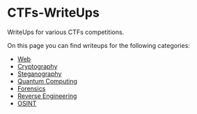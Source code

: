 # CTFs-WriteUps
WriteUps for various CTFs competitions.

On this page you can find writeups for the following categories:
- [Web](#web)
- [Cryptography](#cryptography)
- [Steganography](#steganography)
- [Quantum Computing](#quantum)
- [Forensics](#forensics)
- [Reverse Engineering](#reverse)
- [OSINT](#osint)